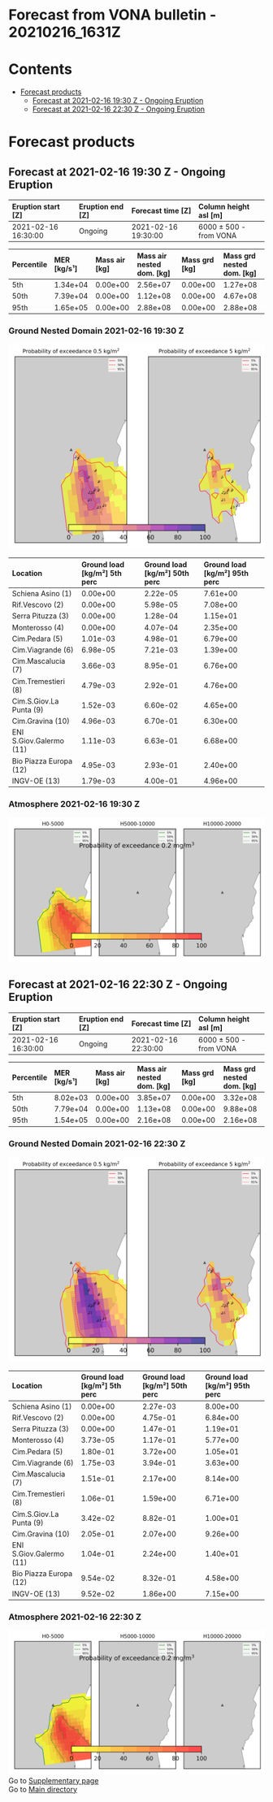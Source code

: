 
Forecast from VONA bulletin - 20210216_1631Z
============================================

Contents
========

* [Forecast products](#forecast-products)
	* [Forecast at 2021-02-16 19:30 Z - Ongoing Eruption](#forecast-at-2021-02-16-1930-z---ongoing-eruption)
	* [Forecast at 2021-02-16 22:30 Z - Ongoing Eruption](#forecast-at-2021-02-16-2230-z---ongoing-eruption)

# Forecast products

## Forecast at 2021-02-16 19:30 Z - Ongoing Eruption
  

|Eruption start [Z]|Eruption end [Z]|Forecast time [Z]|Column height asl [m]|
| :--- | :--- | :--- | :--- |
|2021-02-16 16:30:00|Ongoing|2021-02-16 19:30:00|6000 ± 500 - from VONA|
  
  

|Percentile|MER [kg/s¹]|Mass air [kg]|Mass air nested dom. [kg]|Mass grd [kg]|Mass grd nested dom. [kg]|
| :--- | :--- | :--- | :--- | :--- | :--- |
|5th|1.34e+04|0.00e+00|2.56e+07|0.00e+00|1.27e+08|
|50th|7.39e+04|0.00e+00|1.12e+08|0.00e+00|4.67e+08|
|95th|1.65e+05|0.00e+00|2.88e+08|0.00e+00|2.88e+08|
  

### Ground Nested Domain 2021-02-16 19:30 Z
  
![](./figures/probability_grd_2021_02_16_1930_scenario_1_1.png)  
  
  
  
  
  
  
  
  
  
  
  
  

|Location|Ground load [kg/m²] 5th perc|Ground load [kg/m²] 50th perc|Ground load [kg/m²] 95th perc|
| :--- | :--- | :--- | :--- |
|Schiena Asino (1)|0.00e+00|2.22e-05|7.61e+00|
|Rif.Vescovo (2)|0.00e+00|5.98e-05|7.08e+00|
|Serra Pituzza (3)|0.00e+00|1.28e-04|1.15e+01|
|Monterosso (4)|0.00e+00|4.07e-04|2.35e+00|
|Cim.Pedara (5)|1.01e-03|4.98e-01|6.79e+00|
|Cim.Viagrande (6)|6.98e-05|7.21e-03|1.39e+00|
|Cim.Mascalucia (7)|3.66e-03|8.95e-01|6.76e+00|
|Cim.Tremestieri (8)|4.79e-03|2.92e-01|4.76e+00|
|Cim.S.Giov.La Punta (9)|1.52e-03|6.60e-02|4.65e+00|
|Cim.Gravina (10)|4.96e-03|6.70e-01|6.30e+00|
|ENI S.Giov.Galermo (11)|1.11e-03|6.63e-01|6.68e+00|
|Bio Piazza Europa (12)|4.95e-03|2.93e-01|2.40e+00|
|INGV-OE (13)|1.79e-03|4.00e-01|4.96e+00|
  

### Atmosphere 2021-02-16 19:30 Z
  
![](./figures/probability_air_2021_02_16_1930_scenario_1_conclev_1_1.png)
## Forecast at 2021-02-16 22:30 Z - Ongoing Eruption
  

|Eruption start [Z]|Eruption end [Z]|Forecast time [Z]|Column height asl [m]|
| :--- | :--- | :--- | :--- |
|2021-02-16 16:30:00|Ongoing|2021-02-16 22:30:00|6000 ± 500 - from VONA|
  
  

|Percentile|MER [kg/s¹]|Mass air [kg]|Mass air nested dom. [kg]|Mass grd [kg]|Mass grd nested dom. [kg]|
| :--- | :--- | :--- | :--- | :--- | :--- |
|5th|8.02e+03|0.00e+00|3.85e+07|0.00e+00|3.32e+08|
|50th|7.79e+04|0.00e+00|1.13e+08|0.00e+00|9.88e+08|
|95th|1.54e+05|0.00e+00|2.16e+08|0.00e+00|2.16e+08|
  

### Ground Nested Domain 2021-02-16 22:30 Z
  
![](./figures/probability_grd_2021_02_16_2230_scenario_1_2.png)  
  
  
  
  
  
  
  
  
  
  
  
  

|Location|Ground load [kg/m²] 5th perc|Ground load [kg/m²] 50th perc|Ground load [kg/m²] 95th perc|
| :--- | :--- | :--- | :--- |
|Schiena Asino (1)|0.00e+00|2.27e-03|8.00e+00|
|Rif.Vescovo (2)|0.00e+00|4.75e-01|6.84e+00|
|Serra Pituzza (3)|0.00e+00|1.47e-01|1.19e+01|
|Monterosso (4)|3.73e-05|1.17e-01|5.77e+00|
|Cim.Pedara (5)|1.80e-01|3.72e+00|1.05e+01|
|Cim.Viagrande (6)|1.75e-03|3.94e-01|3.63e+00|
|Cim.Mascalucia (7)|1.51e-01|2.17e+00|8.14e+00|
|Cim.Tremestieri (8)|1.06e-01|1.59e+00|6.71e+00|
|Cim.S.Giov.La Punta (9)|3.42e-02|8.82e-01|1.00e+01|
|Cim.Gravina (10)|2.05e-01|2.07e+00|9.26e+00|
|ENI S.Giov.Galermo (11)|1.04e-01|2.24e+00|1.40e+01|
|Bio Piazza Europa (12)|9.54e-02|8.32e-01|4.58e+00|
|INGV-OE (13)|9.52e-02|1.86e+00|7.15e+00|
  

### Atmosphere 2021-02-16 22:30 Z
  
![](./figures/probability_air_2021_02_16_2230_scenario_1_conclev_1_2.png)  
Go to [Supplementary page](Supplementary_page.md)  
Go to [Main directory](https://github.com/federicapardini/Real_time_ash_forecast)